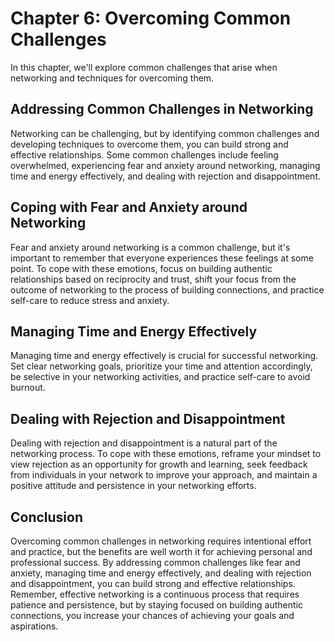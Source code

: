 Chapter 6: Overcoming Common Challenges
=======================================

In this chapter, we'll explore common challenges that arise when networking and techniques for overcoming them.

Addressing Common Challenges in Networking
------------------------------------------

Networking can be challenging, but by identifying common challenges and developing techniques to overcome them, you can build strong and effective relationships. Some common challenges include feeling overwhelmed, experiencing fear and anxiety around networking, managing time and energy effectively, and dealing with rejection and disappointment.

Coping with Fear and Anxiety around Networking
----------------------------------------------

Fear and anxiety around networking is a common challenge, but it's important to remember that everyone experiences these feelings at some point. To cope with these emotions, focus on building authentic relationships based on reciprocity and trust, shift your focus from the outcome of networking to the process of building connections, and practice self-care to reduce stress and anxiety.

Managing Time and Energy Effectively
------------------------------------

Managing time and energy effectively is crucial for successful networking. Set clear networking goals, prioritize your time and attention accordingly, be selective in your networking activities, and practice self-care to avoid burnout.

Dealing with Rejection and Disappointment
-----------------------------------------

Dealing with rejection and disappointment is a natural part of the networking process. To cope with these emotions, reframe your mindset to view rejection as an opportunity for growth and learning, seek feedback from individuals in your network to improve your approach, and maintain a positive attitude and persistence in your networking efforts.

Conclusion
----------

Overcoming common challenges in networking requires intentional effort and practice, but the benefits are well worth it for achieving personal and professional success. By addressing common challenges like fear and anxiety, managing time and energy effectively, and dealing with rejection and disappointment, you can build strong and effective relationships. Remember, effective networking is a continuous process that requires patience and persistence, but by staying focused on building authentic connections, you increase your chances of achieving your goals and aspirations.
